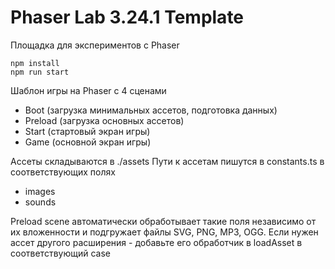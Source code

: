 # Phaser Lab 3.24.1 Template

Площадка для экспериментов с Phaser

```
npm install
npm run start
```

Шаблон игры на Phaser c 4 сценами
- Boot (загрузка минимальных ассетов, подготовка данных)
- Preload (загрузка основных ассетов)
- Start (стартовый экран игры)
- Game (основной экран игры)

Ассеты складываются в ./assets
Пути к ассетам пишутся в constants.ts в соответствующих полях
- images
- sounds

Preload scene автоматически обработывает такие поля независимо от их вложенности и подгружает файлы SVG, PNG, MP3, OGG. Если нужен ассет другого расширения - добавьте его обработчик в loadAsset в соответствующий case



